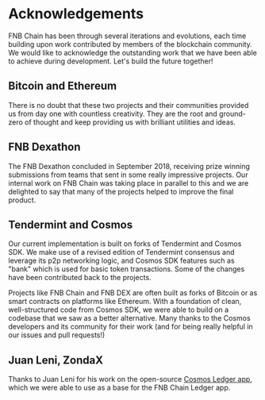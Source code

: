 # Acknowledgements
FNB Chain has been through several iterations and evolutions, each time building upon work contributed by members of the blockchain community. We would like to acknowledge the outstanding work that we have been able to achieve during development. Let's build the future together!

## Bitcoin and Ethereum
There is no doubt that these two projects and their communities provided us from day one with countless creativity. They are the root and ground-zero of thought and keep providing us with brilliant utilities and ideas.

## FNB Dexathon
The FNB Dexathon concluded in September 2018, receiving prize winning submissions from teams that sent in some really impressive projects. Our internal work on FNB Chain was taking place in parallel to this and we are delighted to say that many of the projects helped to improve the final product.

## Tendermint and Cosmos
Our current implementation is built on forks of Tendermint and Cosmos SDK. We make use of a revised edition of Tendermint consensus and leverage its p2p networking logic, and Cosmos SDK features such as "bank" which is used for basic token transactions. Some of the changes have been contributed back to the projects.

Projects like FNB Chain and FNB DEX are often built as forks of Bitcoin or as smart contracts on platforms like Ethereum. With a foundation of clean, well-structured code from Cosmos SDK, we were able to build on a codebase that we saw as a better alternative. Many thanks to the Cosmos developers and its community for their work (and for being really helpful in our issues and pull requests!)

## Juan Leni, ZondaX
Thanks to Juan Leni for his work on the open-source [Cosmos Ledger app](https://github.com/ZondaX/ledger-cosmos-app), which we were able to use as a base for the FNB Chain Ledger app.
